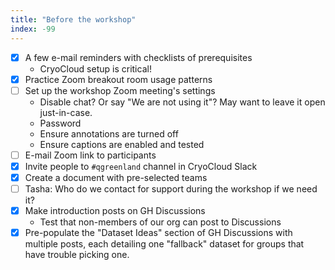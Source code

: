 ```yaml
---
title: "Before the workshop"
index: -99
---
```


- [x] A few e-mail reminders with checklists of prerequisites
    * CryoCloud setup is critical!
- [x] Practice Zoom breakout room usage patterns
- [ ] Set up the workshop Zoom meeting's settings
    * Disable chat? Or say "We are not using it"? May want to leave it open
      just-in-case.
    * Password
    * Ensure annotations are turned off
    * Ensure captions are enabled and tested
- [ ] E-mail Zoom link to participants
- [x] Invite people to `#qgreenland` channel in CryoCloud Slack
- [x] Create a document with pre-selected teams
- [ ] Tasha: Who do we contact for support during the workshop if we need it?
- [x] Make introduction posts on GH Discussions
    * Test that non-members of our org can post to Discussions
- [x] Pre-populate the "Dataset Ideas" section of GH Discussions with multiple posts,
      each detailing one "fallback" dataset for groups that have trouble picking one.

